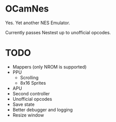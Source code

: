 # OCamNes

Yes. Yet another NES Emulator.

Currently passes Nestest up to unofficial opcodes.

# TODO

* Mappers (only NROM is supported)
* PPU
  * Scrolling
  * 8x16 Sprites
* APU
* Second controller
* Unofficial opcodes
* Save state
* Better debugger and logging
* Resize window
